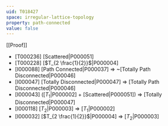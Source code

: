 ```yaml
---
uid: T018427
space: irregular-lattice-topology
property: path-connected
value: false
---
```

[[Proof]]

* [T000236] [Scattered|P000051]
* [T000228] [$T_{2 \frac{1}{2}}$|P000004]
* [I000088] [Path Connected|P000037] => ~[Totally Path Disconnected|P000046]
* [I000047] [Totally Disconnected|P000047] => [Totally Path Disconnected|P000046]
* [I000043] ([$T_1$|P000002] + [Scattered|P000051]) => [Totally Disconnected|P000047]
* [I000118] [$T_2$|P000003] => [$T_1$|P000002]
* [I000032] [$T_{2 \frac{1}{2}}$|P000004] => [$T_2$|P000003]

